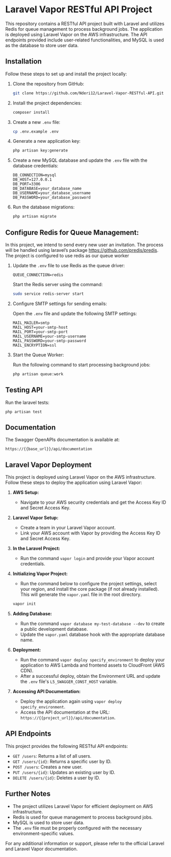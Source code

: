 # Laravel Vapor RESTful API Project

This repository contains a RESTful API project built with Laravel and utilizes Redis for queue management to process background jobs. The application is deployed using Laravel Vapor on the AWS infrastructure. The API endpoints provided include user-related functionalities, and MySQL is used as the database to store user data.

## Installation

Follow these steps to set up and install the project locally:

1. Clone the repository from GitHub:

   ```sh
   git clone https://github.com/Nderi12/Laravel-Vapor-RESTful-API.git
   ```

2. Install the project dependencies:

   ```sh
   composer install
   ```

3. Create a new `.env` file:

   ```sh
   cp .env.example .env
   ```

4. Generate a new application key:

   ```sh
   php artisan key:generate
   ```

5. Create a new MySQL database and update the `.env` file with the database credentials:

   ```dotenv
   DB_CONNECTION=mysql
   DB_HOST=127.0.0.1
   DB_PORT=3306
   DB_DATABASE=your_database_name
   DB_USERNAME=your_database_username
   DB_PASSWORD=your_database_password
   ```

6. Run the database migrations:

   ```sh
   php artisan migrate
   ```

## Configure Redis for Queue Management:

In this project, we intend to send every new user an invitation. The process will be handled using laravel’s package https://github.com/predis/predis. The project is configured to use redis as our queue worker

1. Update the `.env` file to use Redis as the queue driver:

   ```dotenv
   QUEUE_CONNECTION=redis
   ```

   Start the Redis server using the command:

   ```sh
   sudo service redis-server start
   ```

2. Configure SMTP settings for sending emails:

   Open the `.env` file and update the following SMTP settings:

   ```dotenv
   MAIL_MAILER=smtp
   MAIL_HOST=your-smtp-host
   MAIL_PORT=your-smtp-port
   MAIL_USERNAME=your-smtp-username
   MAIL_PASSWORD=your-smtp-password
   MAIL_ENCRYPTION=ssl
   ```

3. Start the Queue Worker:

   Run the following command to start processing background jobs:

   ```sh
   php artisan queue:work
   ```

## Testing API

Run the laravel tests:

```
php artisan test
```

## Documentation

The Swagger OpenAPIs documentation is available at:

```
https://{{base_url}}/api/documentation

```

## Laravel Vapor Deployment

This project is deployed using Laravel Vapor on the AWS infrastructure. Follow these steps to deploy the application using Laravel Vapor:

1. **AWS Setup:**

   - Navigate to your AWS security credentials and get the Access Key ID and Secret Access Key.

2. **Laravel Vapor Setup:**

   - Create a team in your Laravel Vapor account.
   - Link your AWS account with Vapor by providing the Access Key ID and Secret Access Key.

3. **In the Laravel Project:**

   - Run the command `vapor login` and provide your Vapor account credentials.

4. **Initializing Vapor Project:**

   - Run the command below to configure the project settings, select your region, and install the core package (if not already installed). This will generate the `vapor.yaml` file in the root directory.
   
    ```sh
    vapor init
    ```

5. **Adding Database:**

   - Run the command `vapor database my-test-database --dev` to create a public development database.
   - Update the `vapor.yaml` database hook with the appropriate database name.

6. **Deployment:**

   - Run the command `vapor deploy specify_environment` to deploy your application to AWS Lambda and frontend assets to CloudFront (AWS CDN).
   - After a successful deploy, obtain the Environment URL and update the `.env` file's `L5_SWAGGER_CONST_HOST` variable.

7. **Accessing API Documentation:**

   - Deploy the application again using `vapor deploy specify_environment`.
   - Access the API documentation at the URL: `https://{{project_url}}/api/documentation`.

## API Endpoints

This project provides the following RESTful API endpoints:

- `GET /users`: Returns a list of all users.
- `GET /users/{id}`: Returns a specific user by ID.
- `POST /users`: Creates a new user.
- `PUT /users/{id}`: Updates an existing user by ID.
- `DELETE /users/{id}`: Deletes a user by ID.

## Further Notes

- The project utilizes Laravel Vapor for efficient deployment on AWS infrastructure.
- Redis is used for queue management to process background jobs.
- MySQL is used to store user data.
- The `.env` file must be properly configured with the necessary environment-specific values.

For any additional information or support, please refer to the official Laravel and Laravel Vapor documentation.
